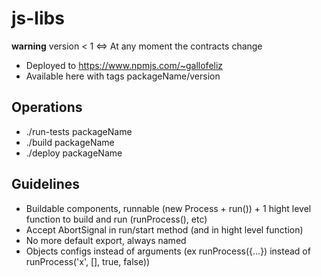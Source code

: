 # js-libs

**warning** version < 1 <=> At any moment the contracts change

- Deployed to https://www.npmjs.com/~gallofeliz
- Available here with tags packageName/version

## Operations

- ./run-tests packageName
- ./build packageName
- ./deploy packageName

## Guidelines

- Buildable components, runnable (new Process + run()) + 1 hight level function to build and run (runProcess(), etc)
- Accept AbortSignal in run/start method (and in hight level function)
- No more default export, always named
- Objects configs instead of arguments (ex runProcess({...}) instead of runProcess('x', [], true, false))